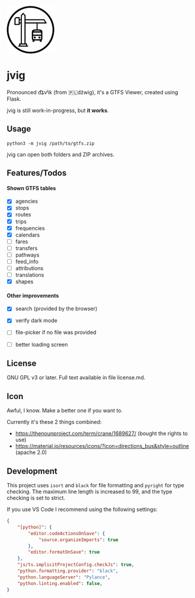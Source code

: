 <img src="icon/jvig.svg" alt="logo" width="128" />  

jvig
====

Pronounced d͡ʑvʲik (from 🇵🇱dźwig), it's a GTFS Viewer, created using Flask.

jvig is still work-in-progress, but **it works**.


Usage
-----

```
python3 -m jvig /path/to/gtfs.zip
```

jvig can open both folders and ZIP archives.


Features/Todos
--------------

#### Shown GTFS tables

- [x] agencies
- [x] stops
- [x] routes
- [x] trips
- [x] frequencies
- [x] calendars
- [ ] fares
- [ ] transfers
- [ ] pathways
- [ ] feed_info
- [ ] attributions
- [ ] translations
- [x] shapes

#### Other improvements
- [x] search (provided by the browser)
- [x] verify dark mode
- [ ] file-picker if no file was provided
- [ ] better loading screen


License
-------

GNU GPL v3 or later.
Full text available in file license.md. 


Icon
----

Awful, I know. Make a better one if you want to.

Currently it's these 2 things combined:
- <https://thenounproject.com/term/crane/1689627/> (bought the rights to use)
- <https://material.io/resources/icons/?icon=directions_bus&style=outline> (apache 2.0)


Development
-----------

This project uses `isort` and `black` for file formatting and `pyright` for type checking.
The maximum line length is increased to 99, and the type checking is set to strict.

If you use VS Code I recommend using the following settings:

```json
{
    "[python]": {
        "editor.codeActionsOnSave": {
            "source.organizeImports": true
        },
        "editor.formatOnSave": true
    },
    "js/ts.implicitProjectConfig.checkJs": true,
    "python.formatting.provider": "black",
    "python.languageServer": "Pylance",
    "python.linting.enabled": false,
}
```

